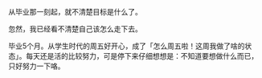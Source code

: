 从毕业那一刻起，就不清楚目标是什么了。

忽然，我已经看不清楚自己该怎么走下去。

毕业5个月。从学生时代的周五好开心，成了「怎么周五啦！这周我做了啥的状态」。每天还是活的比较努力，可是停下来仔细想想是：不知道要想做什么而已，只好努力一下咯。